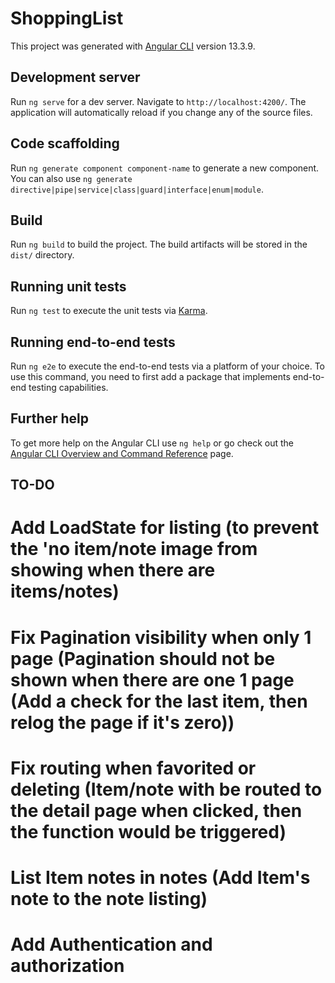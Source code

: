 # ShoppingList

This project was generated with [Angular CLI](https://github.com/angular/angular-cli) version 13.3.9.

## Development server

Run `ng serve` for a dev server. Navigate to `http://localhost:4200/`. The application will automatically reload if you change any of the source files.

## Code scaffolding

Run `ng generate component component-name` to generate a new component. You can also use `ng generate directive|pipe|service|class|guard|interface|enum|module`.

## Build

Run `ng build` to build the project. The build artifacts will be stored in the `dist/` directory.

## Running unit tests

Run `ng test` to execute the unit tests via [Karma](https://karma-runner.github.io).

## Running end-to-end tests

Run `ng e2e` to execute the end-to-end tests via a platform of your choice. To use this command, you need to first add a package that implements end-to-end testing capabilities.

## Further help

To get more help on the Angular CLI use `ng help` or go check out the [Angular CLI Overview and Command Reference](https://angular.io/cli) page.


## TO-DO
# Add LoadState for listing (to prevent the 'no item/note image from showing when there are items/notes)
# Fix Pagination visibility when only 1 page (Pagination should not be shown when there are one 1 page (Add a check for the last item, then relog the page if it's zero))
# Fix routing when favorited or deleting (Item/note with be routed to the detail page when clicked, then the function would be triggered)
# List Item notes in notes (Add Item's note to the note listing)
# Add Authentication and authorization